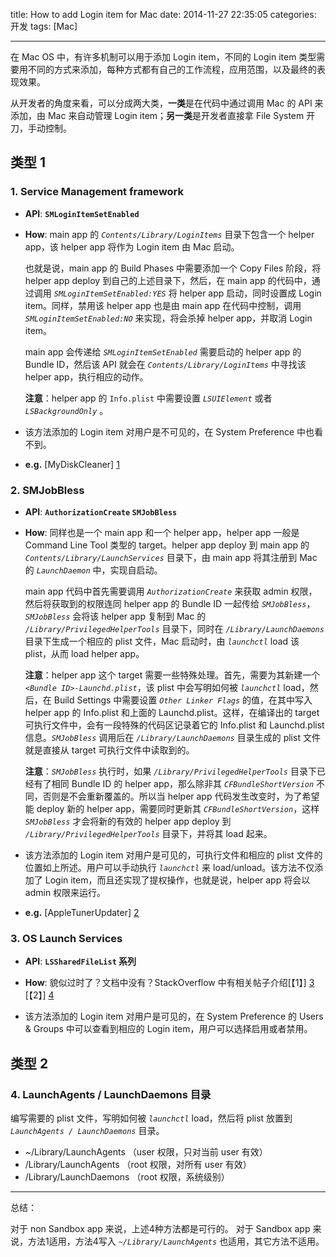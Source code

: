 title: How to add Login item for Mac
date: 2014-11-27 22:35:05
categories: 开发
tags: [Mac]

---

在 Mac OS 中，有许多机制可以用于添加 Login item，不同的 Login item 类型需要用不同的方式来添加，每种方式都有自己的工作流程，应用范围，以及最终的表现效果。

<!--more-->

从开发者的角度来看，可以分成两大类，**一类**是在代码中通过调用 Mac 的 API 来添加，由 Mac 来自动管理 Login item；**另一类**是开发者直接拿 File System 开刀，手动控制。


## 类型 1

### 1. Service Management framework

* **API**: **`SMLoginItemSetEnabled`**

* **How**: main app 的 *`Contents/Library/LoginItems`* 目录下包含一个 helper app，该 helper app 将作为 Login item 由 Mac 启动。

	也就是说，main app 的 Build Phases 中需要添加一个 Copy Files 阶段，将 helper app deploy 到自己的上述目录下，然后，在 main app 的代码中，通过调用 *`SMLoginItemSetEnabled:YES`* 将 helper app 启动，同时设置成 Login item。同样，禁用该 helper app 也是由 main app 在代码中控制，调用 *`SMLoginItemSetEnabled:NO`* 来实现，将会杀掉 helper app，并取消 Login item。
	
	main app 会传递给 *`SMLoginItemSetEnabled`* 需要启动的 helper app 的 Bundle ID，然后该 API 就会在 *`Contents/Library/LoginItems`* 中寻找该 helper app，执行相应的动作。

	**注意**：helper app 的 `Info.plist` 中需要设置 *`LSUIElement`* 或者 *`LSBackgroundOnly`* 。

* 该方法添加的 Login item 对用户是不可见的，在 System Preference 中也看不到。

* **e.g.** [MyDiskCleaner] [1]

### 2. SMJobBless

* **API**: **`AuthorizationCreate` `SMJobBless`**

* **How**: 同样也是一个 main app 和一个 helper app，helper app 一般是 Command Line Tool 类型的 target。helper app deploy 到 main app 的 *`Contents/Library/LaunchServices`* 目录下，由 main app 将其注册到 Mac 的 *`LaunchDaemon`* 中，实现自启动。

	main app 代码中首先需要调用 *`AuthorizationCreate`* 来获取 admin 权限，然后将获取到的权限连同 helper app 的 Bundle ID 一起传给 *`SMJobBless`*，*`SMJobBless`* 会将该 helper app 复制到 Mac 的 *`/Library/PrivilegedHelperTools`* 目录下，同时在 *`/Library/LaunchDaemons`* 目录下生成一个相应的 plist 文件，Mac 启动时，由 *`launchctl`* load 该 plist，从而 load helper app。
	
	**注意**：helper app 这个 target 需要一些特殊处理。首先，需要为其新建一个 *`<Bundle ID>-Launchd.plist`*，该 plist 中会写明如何被 *`launchctl`* load，然后，在 Build Settings 中需要设置 *`Other Linker Flags`* 的值，在其中写入 helper app 的 Info.plist 和上面的 Launchd.plist。这样，在编译出的 target 可执行文件中，会有一段特殊的代码区记录着它的 Info.plist 和 Launchd.plist 信息。*`SMJobBless`* 调用后在 *`/Library/LaunchDaemons`* 目录生成的 plist 文件就是直接从 target 可执行文件中读取到的。
	
	**注意**：*`SMJobBless`* 执行时，如果 *`/Library/PrivilegedHelperTools`* 目录下已经有了相同 Bundle ID 的 helper app，那么除非其 *`CFBundleShortVersion`* 不同，否则是不会重新覆盖的。所以当 helper app 代码发生改变时，为了希望能 deploy 新的 helper app，需要同时更新其 *`CFBundleShortVersion`*，这样 *`SMJobBless`* 才会将新的有效的 helper app deploy 到 *`/Library/PrivilegedHelperTools`* 目录下，并将其 load 起来。

* 该方法添加的 Login item 对用户是可见的，可执行文件和相应的 plist 文件的位置如上所述。用户可以手动执行 *`launchctl`* 来 load/unload。该方法不仅添加了 Login item，而且还实现了提权操作，也就是说，helper app 将会以 admin 权限来运行。

* **e.g.** [AppleTunerUpdater] [2]

### 3. OS Launch Services

* **API**: **`LSSharedFileList` 系列**

* **How**: 貌似过时了？文档中没有？StackOverflow 中有相关帖子介绍[【1】] [3] [【2】] [4]

* 该方法添加的 Login item 对用户是可见的，在 System Preference 的 Users & Groups 中可以查看到相应的 Login item，用户可以选择启用或者禁用。


## 类型 2

### 4. LaunchAgents / LaunchDaemons 目录

编写需要的 plist 文件，写明如何被 *`launchctl`* load，然后将 plist 放置到 *`LaunchAgents / LaunchDaemons`* 目录。

* ~/Library/LaunchAgents	（user 权限，只对当前 user 有效）
* /Library/LaunchAgents		（root 权限，对所有 user 有效）
* /Library/LaunchDaemons	（root 权限，系统级别）

---

总结：

对于 non Sandbox app 来说，上述4种方法都是可行的。
对于 Sandbox app 来说，方法1适用，方法4写入 *`~/Library/LaunchAgents`* 也适用，其它方法不适用。


[1]: https://github.com/wzqcongcong/MyDiskCleaner
[2]: https://github.com/wzqcongcong/AppleTunerUpdater
[3]: http://stackoverflow.com/questions/5449135/how-can-a-cocoa-application-add-itself-as-a-global-login-item
[4]: http://stackoverflow.com/questions/14889956/launch-cocoa-application-for-all-users-during-login
